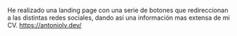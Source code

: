 He realizado una landing page con una serie de botones que redireccionan a las distintas redes sociales, dando asi una información mas extensa de mi CV.
https://antoniolv.dev/

